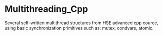 # Multithreading_Cpp

Several self-written multithread structures from HSE advanced cpp cource, using basic synchronization primitives such as: mutex, condvars, atomic.
